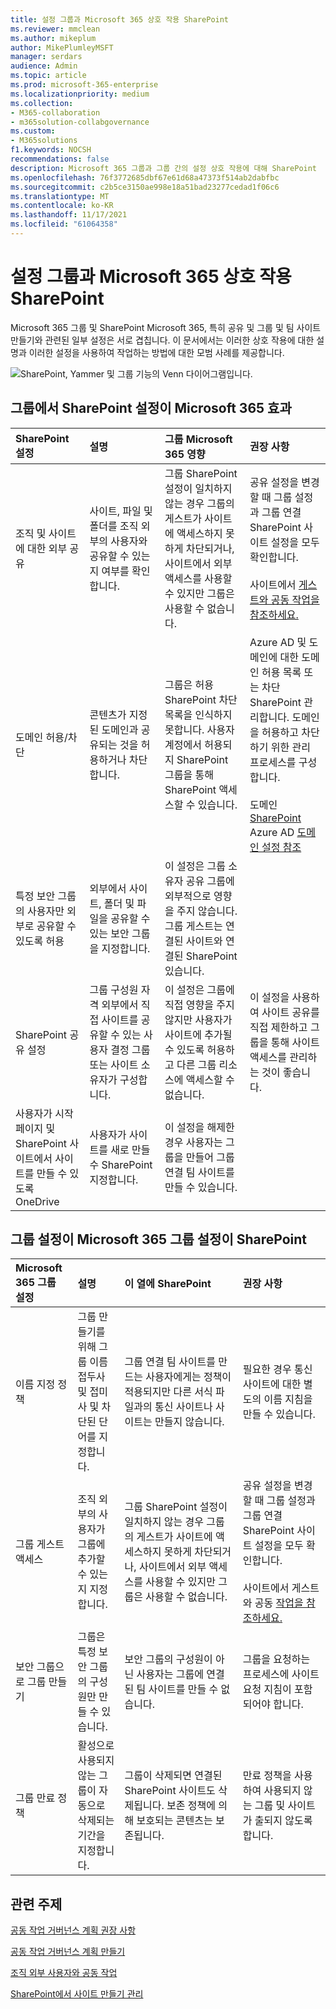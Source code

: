 ```yaml
---
title: 설정 그룹과 Microsoft 365 상호 작용 SharePoint
ms.reviewer: mmclean
ms.author: mikeplum
author: MikePlumleyMSFT
manager: serdars
audience: Admin
ms.topic: article
ms.prod: microsoft-365-enterprise
ms.localizationpriority: medium
ms.collection:
- M365-collaboration
- m365solution-collabgovernance
ms.custom:
- M365solutions
f1.keywords: NOCSH
recommendations: false
description: Microsoft 365 그룹과 그룹 간의 설정 상호 작용에 대해 SharePoint
ms.openlocfilehash: 76f3772685dbf67e61d68a47373f514ab2dabfbc
ms.sourcegitcommit: c2b5ce3150ae998e18a51bad23277cedad1f06c6
ms.translationtype: MT
ms.contentlocale: ko-KR
ms.lasthandoff: 11/17/2021
ms.locfileid: "61064358"
---
```

# <a name="settings-interactions-between-microsoft-365-groups-and-sharepoint"></a>설정 그룹과 Microsoft 365 상호 작용 SharePoint

Microsoft 365 그룹 및 SharePoint Microsoft 365, 특히 공유 및 그룹 및 팀 사이트 만들기와 관련된 일부 설정은 서로 겹칩니다. 이 문서에서는 이러한 상호 작용에 대한 설명과 이러한 설정을 사용하여 작업하는 방법에 대한 모범 사례를 제공합니다.

![SharePoint, Yammer 및 그룹 기능의 Venn 다이어그램입니다.](../media/groups-sharepoint-venn.png)

## <a name="the-effects-of-sharepoint-settings-on-microsoft-365-groups"></a>그룹에서 SharePoint 설정이 Microsoft 365 효과

|SharePoint 설정|설명|그룹 Microsoft 365 영향|권장 사항|
|:-----------------|:----------|:-----------------------------|:-------------|
|조직 및 사이트에 대한 외부 공유|사이트, 파일 및 폴더를 조직 외부의 사용자와 공유할 수 있는지 여부를 확인합니다.|그룹 SharePoint 설정이 일치하지 않는 경우 그룹의 게스트가 사이트에 액세스하지 못하게 차단되거나, 사이트에서 외부 액세스를 사용할 수 있지만 그룹은 사용할 수 없습니다.|공유 설정을 변경할 때 그룹 설정과 그룹 연결 SharePoint 사이트 설정을 모두 확인합니다.<br><br>사이트에서 [게스트와 공동 작업을 참조하세요.](./collaborate-in-site.md)|
|도메인 허용/차단|콘텐츠가 지정된 도메인과 공유되는 것을 허용하거나 차단합니다.|그룹은 허용 SharePoint 차단 목록을 인식하지 못합니다. 사용자 계정에서 허용되지 SharePoint 그룹을 통해 SharePoint 액세스할 수 있습니다.|Azure AD 및 도메인에 대한 도메인 허용 목록 또는 차단 SharePoint 관리합니다. 도메인을 허용하고 차단하기 위한 관리 프로세스를 구성합니다.<br><br>도메인 [SharePoint](/sharepoint/restricted-domains-sharing) Azure AD [도메인 설정 참조](/azure/active-directory/b2b/allow-deny-list)|
|특정 보안 그룹의 사용자만 외부로 공유할 수 있도록 허용|외부에서 사이트, 폴더 및 파일을 공유할 수 있는 보안 그룹을 지정합니다.|이 설정은 그룹 소유자 공유 그룹에 외부적으로 영향을 주지 않습니다. 그룹 게스트는 연결된 사이트와 연결된 SharePoint 있습니다.||
|SharePoint 공유 설정|그룹 구성원 자격 외부에서 직접 사이트를 공유할 수 있는 사용자 결정 그룹 또는 사이트 소유자가 구성합니다.|이 설정은 그룹에 직접 영향을 주지 않지만 사용자가 사이트에 추가될 수 있도록 허용하고 다른 그룹 리소스에 액세스할 수 없습니다.|이 설정을 사용하여 사이트 공유를 직접 제한하고 그룹을 통해 사이트 액세스를 관리하는 것이 좋습니다.|
|사용자가 시작 페이지 및 SharePoint 사이트에서 사이트를 만들 수 있도록 OneDrive|사용자가 사이트를 새로 만들 수 SharePoint 지정합니다.|이 설정을 해제한 경우 사용자는 그룹을 만들어 그룹 연결 팀 사이트를 만들 수 있습니다.||

## <a name="the-effects-of-microsoft-365-groups-setting-on-sharepoint"></a>그룹 설정이 Microsoft 365 그룹 설정이 SharePoint

|Microsoft 365 그룹 설정|설명|이 열에 SharePoint|권장 사항|
|:---------------------------|:----------|:-------------------|:-------------|
|이름 지정 정책|그룹 만들기를 위해 그룹 이름 접두사 및 접미사 및 차단된 단어를 지정합니다.|그룹 연결 팀 사이트를 만드는 사용자에게는 정책이 적용되지만 다른 서식 파일과의 통신 사이트나 사이트는 만들지 않습니다.|필요한 경우 통신 사이트에 대한 별도의 이름 지침을 만들 수 있습니다.|
|그룹 게스트 액세스|조직 외부의 사용자가 그룹에 추가할 수 있는지 지정합니다.|그룹 SharePoint 설정이 일치하지 않는 경우 그룹의 게스트가 사이트에 액세스하지 못하게 차단되거나, 사이트에서 외부 액세스를 사용할 수 있지만 그룹은 사용할 수 없습니다.|공유 설정을 변경할 때 그룹 설정과 그룹 연결 SharePoint 사이트 설정을 모두 확인합니다.<br><br>사이트에서 게스트와 공동 [작업을 참조하세요.](./collaborate-in-site.md)|
|보안 그룹으로 그룹 만들기|그룹은 특정 보안 그룹의 구성원만 만들 수 있습니다.|보안 그룹의 구성원이 아닌 사용자는 그룹에 연결된 팀 사이트를 만들 수 없습니다.|그룹을 요청하는 프로세스에 사이트 요청 지침이 포함되어야 합니다.|
|그룹 만료 정책|활성으로 사용되지 않는 그룹이 자동으로 삭제되는 기간을 지정합니다.|그룹이 삭제되면 연결된 SharePoint 사이트도 삭제됩니다. 보존 정책에 의해 보호되는 콘텐츠는 보존됩니다.|만료 정책을 사용하여 사용되지 않는 그룹 및 사이트가 출되지 않도록 합니다.|

## <a name="related-topics"></a>관련 주제

[공동 작업 거버넌스 계획 권장 사항](collaboration-governance-overview.md#collaboration-governance-planning-recommendations)

[공동 작업 거버넌스 계획 만들기](collaboration-governance-first.md)

[조직 외부 사용자와 공동 작업](./collaborate-with-people-outside-your-organization.md)

[SharePoint에서 사이트 만들기 관리](/sharepoint/manage-site-creation)